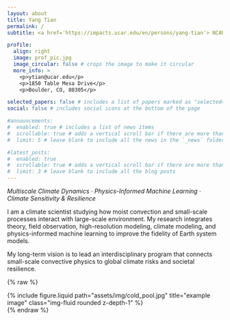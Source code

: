 ```yaml
---
layout: about
title: Yang Tian
permalink: /
subtitle: <a href='https://impacts.ucar.edu/en/persons/yang-tian'> NCAR scientist</a> 

profile:
  align: right
  image: prof_pic.jpg
  image_circular: false # crops the image to make it circular
  more_info: >
    <p>ytian@ucar.edu</p>
    <p>1850 Table Mesa Drive</p>
    <p>Boulder, CO, 80305</p>

selected_papers: false # includes a list of papers marked as "selected={true}"
social: false # includes social icons at the bottom of the page

#announcements:
#  enabled: true # includes a list of news items
#  scrollable: true # adds a vertical scroll bar if there are more than 3 news items
#  limit: 5 # leave blank to include all the news in the `_news` folder

#latest_posts:
#  enabled: true
#  scrollable: true # adds a vertical scroll bar if there are more than 3 new posts items
#  limit: 3 # leave blank to include all the blog posts
---
```

*Multiscale Climate Dynamics* · *Physics-Informed Machine Learning* · *Climate Sensitivity & Resilience*

I am a climate scientist studying how moist convection and small-scale processes interact with large-scale environment.
My research integrates theory, field observation, high-resolution modeling, climate modeling, and physics-informed 
machine learning to improve the fidelity of Earth system models.

My long-term vision is to lead an interdisciplinary program that connects small-scale
convective physics to global climate risks and societal resilience.

{% raw %}

<div class="row justify-content-sm-center">
  <div class="col-sm-8 mt-3 mt-md-0">
    {% include figure.liquid path="assets/img/cold_pool.jpg" title="example image" class="img-fluid rounded z-depth-1" %}
  </div>
</div>
{% endraw %}
